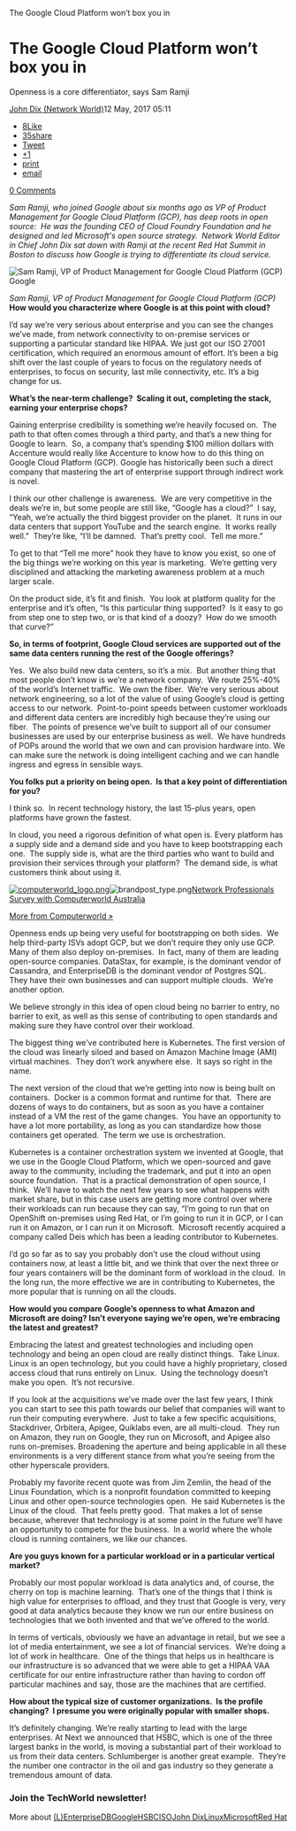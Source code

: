 The Google Cloud Platform won’t box you in

# The Google Cloud Platform won’t box you in

Openness is a core differentiator, says Sam Ramji

[John Dix (Network World)](https://www.techworld.com.au/author/314520926/john-dix/articles)12 May, 2017 05:11

- [8Like](http://www.facebook.com/sharer.php?u=http%3A//www.techworld.com.au/article/619166/google-cloud-platform-won-t-box/&t=The%20Google%20Cloud%20Platform%20won%E2%80%99t%20box%20you%20in)
- [35share](http://www.linkedin.com/shareArticle?mini=true&url=http%3A//www.techworld.com.au/article/619166/google-cloud-platform-won-t-box/&title=The%20Google%20Cloud%20Platform%20won%E2%80%99t%20box%20you%20in)
- [Tweet](http://twitter.com/share?text=The%20Google%20Cloud%20Platform%20won%E2%80%99t%20box%20you%20in&url=http%3A//www.techworld.com.au/article/619166/google-cloud-platform-won-t-box/)
- [+1](https://plus.google.com/share?url=http%3A//www.techworld.com.au/article/619166/google-cloud-platform-won-t-box/)
- [print](https://www.techworld.com.au/article/print/619166/google-cloud-platform-won-t-box/)
- [email](https://www.techworld.com.au/article/619166/google-cloud-platform-won-t-box/mailto:?subject=The%20Google%20Cloud%20Platform%20won%E2%80%99t%20box%20you%20in&body=http%3A//www.techworld.com.au/article/619166/google-cloud-platform-won-t-box/)

[0 Comments](https://www.techworld.com.au/article/619166/google-cloud-platform-won-t-box/#art-comments_619166)

*Sam Ramji, who joined Google about six months ago as VP of Product Management for Google Cloud Platform (GCP), has deep roots in open source:  He was the founding CEO of Cloud Foundry Foundation and he designed and led Microsoft's open source strategy.  Network World Editor in Chief John Dix sat down with Ramji at the recent Red Hat Summit in Boston to discuss how Google is trying to differentiate its cloud service.*

![Sam Ramji, VP of Product Management for Google Cloud Platform (GCP)](../_resources/cbec66a82f3542b8d7e44b400cab219e.jpg)  Google

*Sam Ramji, VP of Product Management for Google Cloud Platform (GCP)*
**How would you characterize where Google is at this point with cloud?**

I’d say we’re very serious about enterprise and you can see the changes we’ve made, from network connectivity to on-premise services or supporting a particular standard like HIPAA. We just got our ISO 27001 certification, which required an enormous amount of effort. It’s been a big shift over the last couple of years to focus on the regulatory needs of enterprises, to focus on security, last mile connectivity, etc. It’s a big change for us.

**What’s the near-term challenge?  Scaling it out, completing the stack, earning your enterprise chops?**

Gaining enterprise credibility is something we’re heavily focused on.  The path to that often comes through a third party, and that’s a new thing for Google to learn.  So, a company that’s spending $100 million dollars with Accenture would really like Accenture to know how to do this thing on Google Cloud Platform (GCP). Google has historically been such a direct company that mastering the art of enterprise support through indirect work is novel.

I think our other challenge is awareness.  We are very competitive in the deals we’re in, but some people are still like, “Google has a cloud?”  I say, “Yeah, we’re actually the third biggest provider on the planet.  It runs in our data centers that support YouTube and the search engine.  It works really well.”  They’re like, “I’ll be damned.  That’s pretty cool.  Tell me more.”

To get to that “Tell me more” hook they have to know you exist, so one of the big things we’re working on this year is marketing.  We’re getting very disciplined and attacking the marketing awareness problem at a much larger scale.

On the product side, it’s fit and finish.  You look at platform quality for the enterprise and it’s often, “Is this particular thing supported?  Is it easy to go from step one to step two, or is that kind of a doozy?  How do we smooth that curve?”

**So, in terms of footprint, Google Cloud services are supported out of the same data centers running the rest of the Google offerings?**

Yes.  We also build new data centers, so it’s a mix.  But another thing that most people don’t know is we’re a network company.  We route 25%-40% of the world’s Internet traffic.  We own the fiber.  We’re very serious about network engineering, so a lot of the value of using Google’s cloud is getting access to our network.  Point-to-point speeds between customer workloads and different data centers are incredibly high because they’re using our fiber.  The points of presence we’ve built to support all of our consumer businesses are used by our enterprise business as well.  We have hundreds of POPs around the world that we own and can provision hardware into. We can make sure the network is doing intelligent caching and we can handle ingress and egress in sensible ways.

**You folks put a priority on being open.  Is that a key point of differentiation for you?**

I think so.  In recent technology history, the last 15-plus years, open platforms have grown the fastest.

In cloud, you need a rigorous definition of what open is. Every platform has a supply side and a demand side and you have to keep bootstrapping each one.  The supply side is, what are the third parties who want to build and provision their services through your platform?  The demand side, is what customers think about using it.

[![computerworld_logo.png](../_resources/0d6c1e5ee42074e78fb12d8ecccb75b2.png)](https://www.surveymonkey.com/r/networkprofessionalsurvey)![brandpost_type.png](../_resources/629830f45fe2b3afe814fc1e3dcd7b6e.png)[Network Professionals Survey with Computerworld Australia](https://www.surveymonkey.com/r/networkprofessionalsurvey)

[More from Computerworld »](https://www.techworld.com.au/brand-post/137/computerworld/)

Openness ends up being very useful for bootstrapping on both sides.  We help third-party ISVs adopt GCP, but we don’t require they only use GCP.  Many of them also deploy on-premises.  In fact, many of them are leading open-source companies. DataStax, for example, is the dominant vendor of Cassandra, and EnterpriseDB is the dominant vendor of Postgres SQL.  They have their own businesses and can support multiple clouds.  We’re another option.

We believe strongly in this idea of open cloud being no barrier to entry, no barrier to exit, as well as this sense of contributing to open standards and making sure they have control over their workload.

The biggest thing we’ve contributed here is Kubernetes. The first version of the cloud was linearly siloed and based on Amazon Machine Image (AMI) virtual machines.  They don’t work anywhere else.  It says so right in the name.

The next version of the cloud that we’re getting into now is being built on containers.  Docker is a common format and runtime for that.  There are dozens of ways to do containers, but as soon as you have a container instead of a VM the rest of the game changes.  You have an opportunity to have a lot more portability, as long as you can standardize how those containers get operated.  The term we use is orchestration.

Kubernetes is a container orchestration system we invented at Google, that we use in the Google Cloud Platform, which we open-sourced and gave away to the community, including the trademark, and put it into an open source foundation.  That is a practical demonstration of open source, I think.  We’ll have to watch the next few years to see what happens with market share, but in this case users are getting more control over where their workloads can run because they can say, “I’m going to run that on OpenShift on-premises using Red Hat, or I’m going to run it in GCP, or I can run it on Amazon, or I can run it on Microsoft.  Microsoft recently acquired a company called Deis which has been a leading contributor to Kubernetes.

I’d go so far as to say you probably don’t use the cloud without using containers now, at least a little bit, and we think that over the next three or four years containers will be the dominant form of workload in the cloud.  In the long run, the more effective we are in contributing to Kubernetes, the more popular that is running on all the clouds.

**How would you compare Google’s openness to what Amazon and Microsoft are doing? Isn’t everyone saying we’re open, we’re embracing the latest and greatest?**

Embracing the latest and greatest technologies and including open technology and being an open cloud are really distinct things.  Take Linux.  Linux is an open technology, but you could have a highly proprietary, closed access cloud that runs entirely on Linux.  Using the technology doesn’t make you open.  It’s not recursive.

If you look at the acquisitions we’ve made over the last few years, I think you can start to see this path towards our belief that companies will want to run their computing everywhere.  Just to take a few specific acquisitions, Stackdriver, Orbitera, Apigee, Quiklabs even, are all multi-cloud.  They run on Amazon, they run on Google, they run on Microsoft, and Apigee also runs on-premises. Broadening the aperture and being applicable in all these environments is a very different stance from what you’re seeing from the other hyperscale providers.

Probably my favorite recent quote was from Jim Zemlin, the head of the Linux Foundation, which is a nonprofit foundation committed to keeping Linux and other open-source technologies open.  He said Kubernetes is the Linux of the cloud.  That feels pretty good.  That makes a lot of sense because, wherever that technology is at some point in the future we’ll have an opportunity to compete for the business.  In a world where the whole cloud is running containers, we like our chances.

**Are you guys known for a particular workload or in a particular vertical market?**

Probably our most popular workload is data analytics and, of course, the cherry on top is machine learning.  That’s one of the things that I think is high value for enterprises to offload, and they trust that Google is very, very good at data analytics because they know we run our entire business on technologies that we both invented and that we’ve offered to the world.

In terms of verticals, obviously we have an advantage in retail, but we see a lot of media entertainment, we see a lot of financial services.  We’re doing a lot of work in healthcare.  One of the things that helps us in healthcare is our infrastructure is so advanced that we were able to get a HIPAA VAA certificate for our entire infrastructure rather than having to cordon off particular machines and say, those are the machines that are certified.

**How about the typical size of customer organizations.  Is the profile changing?  I presume you were originally popular with smaller shops.**

It’s definitely changing. We’re really starting to lead with the large enterprises. At Next we announced that HSBC, which is one of the three largest banks in the world, is moving a substantial part of their workload to us from their data centers. Schlumberger is another great example.  They’re the number one contractor in the oil and gas industry so they generate a tremendous amount of data.

### Join the TechWorld newsletter!

More about [(L)](https://www.techworld.com.au/company//)[EnterpriseDB](https://www.techworld.com.au/company/enterprisedb/)[Google](https://www.techworld.com.au/company/google/)[HSBC](https://www.techworld.com.au/company/hsbc/)[ISO](https://www.techworld.com.au/company/iso/)[John Dix](https://www.techworld.com.au/company/john_dix/)[Linux](https://www.techworld.com.au/company/linux/)[Microsoft](https://www.techworld.com.au/company/microsoft/)[Red Hat](https://www.techworld.com.au/company/red_hat/)
